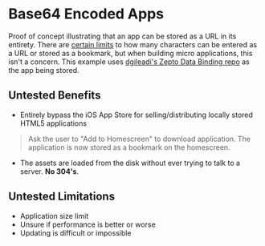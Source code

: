 Base64 Encoded Apps
==================

Proof of concept illustrating that an app can be stored as a URL in its entirety. There are [certain limits](http://technomanor.wordpress.com/2012/04/03/maximum-url-size/) to how many characters can be entered as a URL or stored as a bookmark, but when building micro applications, this isn't a concern. This example uses [dgileadi's Zepto Data Binding repo](https://github.com/dgileadi/zepto-data-binding) as the app being stored.  

## Untested Benefits

* Entirely bypass the iOS App Store for selling/distributing locally stored HTML5 applications
 
> Ask the user to "Add to Homescreen" to download application. The application is now stored as a bookmark on the homescreen.

* The assets are loaded from the disk without ever trying to talk to a server. **No 304's**.


## Untested Limitations

* Application size limit
* Unsure if performance is better or worse
* Updating is difficult or impossible
